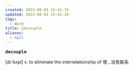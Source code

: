 ```yaml
---
created: 2023-08-03 15:41:15
updated: 2023-08-03 15:41:19
tags:
  - Word
title: 📖decouple
aliases:
  - null
---
```


<pre><strong>decouple</strong></pre>
[di:ˈkʌpl]
v. to eliminate the interrelationship of 使...没有联系
